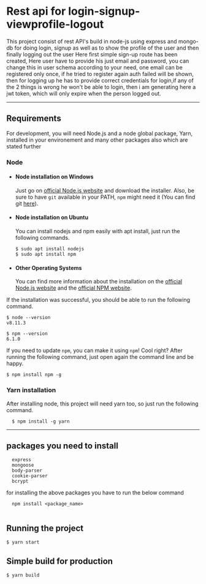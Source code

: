 # Rest api for login-signup-viewprofile-logout

This project consist of rest API's build in node-js using express and mongo-db for doing login, signup as well as to show the profile of the user and then finally logging out the user
Here first simple sign-up route has been created, Here user have to provide his just email and password, you can change this in user schema according 
to your need, one email can be registered only once, if he tried to register again auth failed will be shown, then for logging up he has to 
provide correct credentials for login,if any of the 2 things is wrong he won't be able to login, then i am generating here a jwt token,
which will only expire when the person logged out.

---
## Requirements

For development, you will need Node.js and a node global package, Yarn, installed in your environement and many other packages also which are stated further

### Node
- #### Node installation on Windows

  Just go on [official Node.js website](https://nodejs.org/) and download the installer.
Also, be sure to have `git` available in your PATH, `npm` might need it (You can find git [here](https://git-scm.com/)).

- #### Node installation on Ubuntu

  You can install nodejs and npm easily with apt install, just run the following commands.

      $ sudo apt install nodejs
      $ sudo apt install npm

- #### Other Operating Systems
  You can find more information about the installation on the [official Node.js website](https://nodejs.org/) and the [official NPM website](https://npmjs.org/).

If the installation was successful, you should be able to run the following command.

    $ node --version
    v8.11.3

    $ npm --version
    6.1.0

If you need to update `npm`, you can make it using `npm`! Cool right? After running the following command, just open again the command line and be happy.

    $ npm install npm -g

###
### Yarn installation
  After installing node, this project will need yarn too, so just run the following command.

      $ npm install -g yarn

---

    
## packages you need to install
```
  express
  mongoose
  body-parser
  cookie-parser
  bcrypt
```
for installing the above packages you have to run the below command

```
  npm install <package_name>
  
```

## Running the project

    $ yarn start

## Simple build for production

    $ yarn build